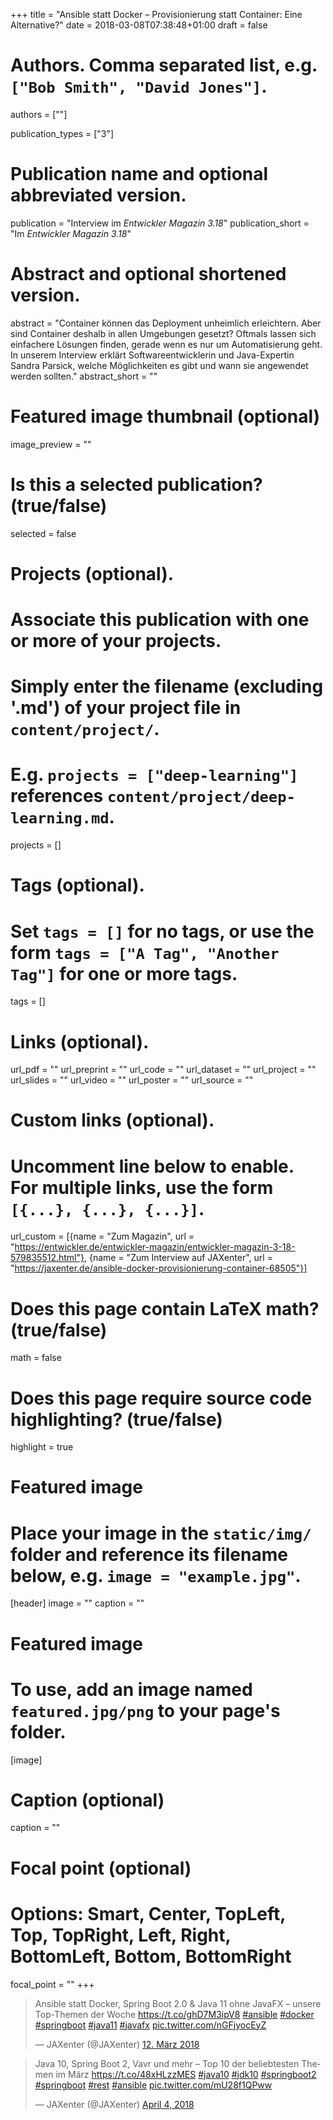 +++
title = "Ansible statt Docker – Provisionierung statt Container: Eine Alternative?"
date = 2018-03-08T07:38:48+01:00
draft = false

# Authors. Comma separated list, e.g. `["Bob Smith", "David Jones"]`.
authors = [""]

publication_types = ["3"]

# Publication name and optional abbreviated version.
publication = "Interview im *Entwickler Magazin 3.18*"
publication_short = "Im *Entwickler Magazin 3.18*"

# Abstract and optional shortened version.
abstract = "Container können das Deployment unheimlich erleichtern. Aber sind Container deshalb in allen Umgebungen gesetzt? Oftmals lassen sich einfachere Lösungen finden, gerade wenn es nur um Automatisierung geht. In unserem Interview erklärt Softwareentwicklerin und Java-Expertin Sandra Parsick, welche Möglichkeiten es gibt und wann sie angewendet werden sollten."
abstract_short = ""

# Featured image thumbnail (optional)
image_preview = ""

# Is this a selected publication? (true/false)
selected = false

# Projects (optional).
#   Associate this publication with one or more of your projects.
#   Simply enter the filename (excluding '.md') of your project file in `content/project/`.
#   E.g. `projects = ["deep-learning"]` references `content/project/deep-learning.md`.
projects = []

# Tags (optional).
#   Set `tags = []` for no tags, or use the form `tags = ["A Tag", "Another Tag"]` for one or more tags.
tags = []

# Links (optional).
url_pdf = ""
url_preprint = ""
url_code = ""
url_dataset = ""
url_project = ""
url_slides = ""
url_video = ""
url_poster = ""
url_source = ""

# Custom links (optional).
#   Uncomment line below to enable. For multiple links, use the form `[{...}, {...}, {...}]`.
url_custom = [{name = "Zum Magazin", url = "https://entwickler.de/entwickler-magazin/entwickler-magazin-3-18-579835512.html"},
              {name = "Zum Interview auf JAXenter", url = "https://jaxenter.de/ansible-docker-provisionierung-container-68505"}]

# Does this page contain LaTeX math? (true/false)
math = false

# Does this page require source code highlighting? (true/false)
highlight = true

# Featured image
# Place your image in the `static/img/` folder and reference its filename below, e.g. `image = "example.jpg"`.
[header]
image = ""
caption = ""

# Featured image
# To use, add an image named `featured.jpg/png` to your page's folder.
[image]
# Caption (optional)
caption = ""

# Focal point (optional)
# Options: Smart, Center, TopLeft, Top, TopRight, Left, Right, BottomLeft, Bottom, BottomRight
focal_point = ""
+++

<blockquote class="twitter-tweet" data-lang="de"><p lang="de" dir="ltr">Ansible statt Docker, Spring Boot 2.0 &amp; Java 11 ohne JavaFX – unsere Top-Themen der Woche <a href="https://t.co/ghD7M3ipV8">https://t.co/ghD7M3ipV8</a> <a href="https://twitter.com/hashtag/ansible?src=hash&amp;ref_src=twsrc%5Etfw">#ansible</a> <a href="https://twitter.com/hashtag/docker?src=hash&amp;ref_src=twsrc%5Etfw">#docker</a> <a href="https://twitter.com/hashtag/springboot?src=hash&amp;ref_src=twsrc%5Etfw">#springboot</a> <a href="https://twitter.com/hashtag/java11?src=hash&amp;ref_src=twsrc%5Etfw">#java11</a> <a href="https://twitter.com/hashtag/javafx?src=hash&amp;ref_src=twsrc%5Etfw">#javafx</a> <a href="https://t.co/nGFjyocEyZ">pic.twitter.com/nGFjyocEyZ</a></p>&mdash; JAXenter (@JAXenter) <a href="https://twitter.com/JAXenter/status/973227740697714691?ref_src=twsrc%5Etfw">12. März 2018</a></blockquote>
<script async src="https://platform.twitter.com/widgets.js" charset="utf-8"></script>


<blockquote class="twitter-tweet" data-partner="tweetdeck"><p lang="de" dir="ltr">Java 10, Spring Boot 2, Vavr und mehr – Top 10 der beliebtesten Themen im März <a href="https://t.co/48xHLzzMES">https://t.co/48xHLzzMES</a> <a href="https://twitter.com/hashtag/java10?src=hash&amp;ref_src=twsrc%5Etfw">#java10</a> <a href="https://twitter.com/hashtag/jdk10?src=hash&amp;ref_src=twsrc%5Etfw">#jdk10</a> <a href="https://twitter.com/hashtag/springboot2?src=hash&amp;ref_src=twsrc%5Etfw">#springboot2</a> <a href="https://twitter.com/hashtag/springboot?src=hash&amp;ref_src=twsrc%5Etfw">#springboot</a> <a href="https://twitter.com/hashtag/rest?src=hash&amp;ref_src=twsrc%5Etfw">#rest</a> <a href="https://twitter.com/hashtag/ansible?src=hash&amp;ref_src=twsrc%5Etfw">#ansible</a> <a href="https://t.co/mU28f1QPww">pic.twitter.com/mU28f1QPww</a></p>&mdash; JAXenter (@JAXenter) <a href="https://twitter.com/JAXenter/status/981473680470441986?ref_src=twsrc%5Etfw">April 4, 2018</a></blockquote>
<script async src="https://platform.twitter.com/widgets.js" charset="utf-8"></script>
